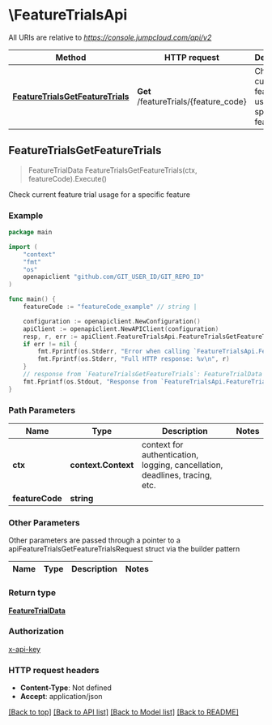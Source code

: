 # \FeatureTrialsApi

All URIs are relative to *https://console.jumpcloud.com/api/v2*

Method | HTTP request | Description
------------- | ------------- | -------------
[**FeatureTrialsGetFeatureTrials**](FeatureTrialsApi.md#FeatureTrialsGetFeatureTrials) | **Get** /featureTrials/{feature_code} | Check current feature trial usage for a specific feature



## FeatureTrialsGetFeatureTrials

> FeatureTrialData FeatureTrialsGetFeatureTrials(ctx, featureCode).Execute()

Check current feature trial usage for a specific feature



### Example

```go
package main

import (
    "context"
    "fmt"
    "os"
    openapiclient "github.com/GIT_USER_ID/GIT_REPO_ID"
)

func main() {
    featureCode := "featureCode_example" // string | 

    configuration := openapiclient.NewConfiguration()
    apiClient := openapiclient.NewAPIClient(configuration)
    resp, r, err := apiClient.FeatureTrialsApi.FeatureTrialsGetFeatureTrials(context.Background(), featureCode).Execute()
    if err != nil {
        fmt.Fprintf(os.Stderr, "Error when calling `FeatureTrialsApi.FeatureTrialsGetFeatureTrials``: %v\n", err)
        fmt.Fprintf(os.Stderr, "Full HTTP response: %v\n", r)
    }
    // response from `FeatureTrialsGetFeatureTrials`: FeatureTrialData
    fmt.Fprintf(os.Stdout, "Response from `FeatureTrialsApi.FeatureTrialsGetFeatureTrials`: %v\n", resp)
}
```

### Path Parameters


Name | Type | Description  | Notes
------------- | ------------- | ------------- | -------------
**ctx** | **context.Context** | context for authentication, logging, cancellation, deadlines, tracing, etc.
**featureCode** | **string** |  | 

### Other Parameters

Other parameters are passed through a pointer to a apiFeatureTrialsGetFeatureTrialsRequest struct via the builder pattern


Name | Type | Description  | Notes
------------- | ------------- | ------------- | -------------


### Return type

[**FeatureTrialData**](FeatureTrialData.md)

### Authorization

[x-api-key](../README.md#x-api-key)

### HTTP request headers

- **Content-Type**: Not defined
- **Accept**: application/json

[[Back to top]](#) [[Back to API list]](../README.md#documentation-for-api-endpoints)
[[Back to Model list]](../README.md#documentation-for-models)
[[Back to README]](../README.md)

